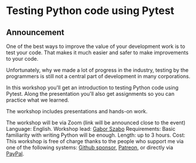 # Testing Python code using Pytest

## Announcement

One of the best ways to improve the value of your development work is to test your code. That makes it much easier and safer to make improvements to your code.

Unfortunately, why we made a lot of progress in the industry, testing by the programmers is still not a central part of development in many corporations.

In this workshop you'll get an introduction to testing Python code using Pytest. Along the presentation you'll also get assignments so you can practice what we learned.

The workshop includes presentations and hands-on work.

The workshop will be via Zoom (link will be announced close to the event)
Language: English.
Workshop lead: [Gabor Szabo](https://szabgab.com/)
Requirements: Basic familiarity with writing Python will be enough.
Length: up to 3 hours.
Cost: This workshop is free of charge thanks to the people who support me via one of the following systems: [Github sponsor](https://github.com/sponsors/szabgab/), [Patreon](https://www.patreon.com/szabgab), or directly via [PayPal](https://www.paypal.com/paypalme/szabgab).


